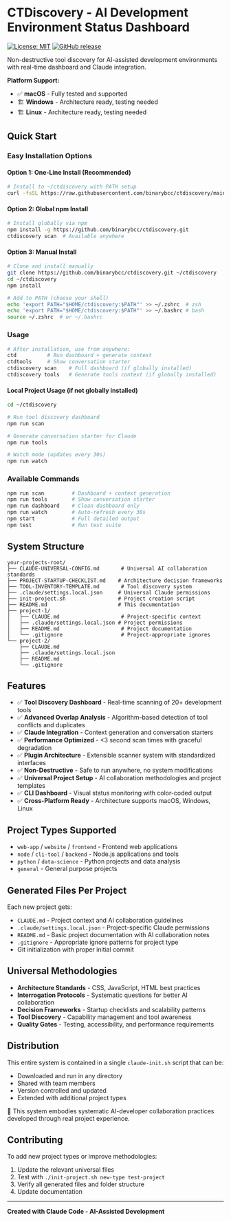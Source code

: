 # CTDiscovery - AI Development Environment Status Dashboard

[![License: MIT](https://img.shields.io/badge/License-MIT-yellow.svg)](https://opensource.org/licenses/MIT)
[![GitHub release](https://img.shields.io/github/release/binarybcc/ctdiscovery.svg)](https://github.com/binarybcc/ctdiscovery/releases)

Non-destructive tool discovery for AI-assisted development environments with real-time dashboard and Claude integration.

**Platform Support:**
- ✅ **macOS** - Fully tested and supported
- 🏗️ **Windows** - Architecture ready, testing needed
- 🏗️ **Linux** - Architecture ready, testing needed

## Quick Start

### Easy Installation Options

#### Option 1: One-Line Install (Recommended)
```bash
# Install to ~/ctdiscovery with PATH setup
curl -fsSL https://raw.githubusercontent.com/binarybcc/ctdiscovery/main/install.sh | bash
```

#### Option 2: Global npm Install
```bash
# Install globally via npm
npm install -g https://github.com/binarybcc/ctdiscovery.git
ctdiscovery scan  # Available anywhere
```

#### Option 3: Manual Install
```bash
# Clone and install manually
git clone https://github.com/binarybcc/ctdiscovery.git ~/ctdiscovery
cd ~/ctdiscovery
npm install

# Add to PATH (choose your shell)
echo 'export PATH="$HOME/ctdiscovery:$PATH"' >> ~/.zshrc  # zsh
echo 'export PATH="$HOME/ctdiscovery:$PATH"' >> ~/.bashrc # bash
source ~/.zshrc  # or ~/.bashrc
```

### Usage
```bash
# After installation, use from anywhere:
ctd          # Run dashboard + generate context
ctdtools     # Show conversation starter
ctdiscovery scan    # Full dashboard (if globally installed)
ctdiscovery tools   # Generate tools context (if globally installed)
```

#### Local Project Usage (if not globally installed)
```bash
cd ~/ctdiscovery

# Run tool discovery dashboard
npm run scan

# Generate conversation starter for Claude
npm run tools

# Watch mode (updates every 30s)
npm run watch
```

### Available Commands
```bash
npm run scan         # Dashboard + context generation
npm run tools        # Show conversation starter
npm run dashboard    # Clean dashboard only  
npm run watch        # Auto-refresh every 30s
npm start            # Full detailed output
npm test             # Run test suite
```

## System Structure
```
your-projects-root/
├── CLAUDE-UNIVERSAL-CONFIG.md       # Universal AI collaboration standards
├── PROJECT-STARTUP-CHECKLIST.md    # Architecture decision frameworks
├── TOOL-INVENTORY-TEMPLATE.md       # Tool discovery system
├── .claude/settings.local.json     # Universal Claude permissions
├── init-project.sh                 # Project creation script
├── README.md                       # This documentation
├── project-1/
│   ├── CLAUDE.md                    # Project-specific context
│   ├── .claude/settings.local.json # Project permissions
│   ├── README.md                    # Project documentation
│   └── .gitignore                   # Project-appropriate ignores
└── project-2/
    ├── CLAUDE.md
    ├── .claude/settings.local.json
    ├── README.md
    └── .gitignore
```

## Features
- ✅ **Tool Discovery Dashboard** - Real-time scanning of 20+ development tools
- ✅ **Advanced Overlap Analysis** - Algorithm-based detection of tool conflicts and duplicates
- ✅ **Claude Integration** - Context generation and conversation starters
- ✅ **Performance Optimized** - <3 second scan times with graceful degradation
- ✅ **Plugin Architecture** - Extensible scanner system with standardized interfaces
- ✅ **Non-Destructive** - Safe to run anywhere, no system modifications
- ✅ **Universal Project Setup** - AI collaboration methodologies and project templates
- ✅ **CLI Dashboard** - Visual status monitoring with color-coded output
- ✅ **Cross-Platform Ready** - Architecture supports macOS, Windows, Linux

## Project Types Supported
- `web-app` / `website` / `frontend` - Frontend web applications
- `node` / `cli-tool` / `backend` - Node.js applications and tools
- `python` / `data-science` - Python projects and data analysis
- `general` - General purpose projects

## Generated Files Per Project
Each new project gets:
- `CLAUDE.md` - Project context and AI collaboration guidelines
- `.claude/settings.local.json` - Project-specific Claude permissions
- `README.md` - Basic project documentation with AI collaboration notes
- `.gitignore` - Appropriate ignore patterns for project type
- Git initialization with proper initial commit

## Universal Methodologies
- **Architecture Standards** - CSS, JavaScript, HTML best practices
- **Interrogation Protocols** - Systematic questions for better AI collaboration
- **Decision Frameworks** - Startup checklists and scalability patterns
- **Tool Discovery** - Capability management and tool awareness
- **Quality Gates** - Testing, accessibility, and performance requirements

## Distribution
This entire system is contained in a single `claude-init.sh` script that can be:
- Downloaded and run in any directory
- Shared with team members
- Version controlled and updated
- Extended with additional project types

🤖 This system embodies systematic AI-developer collaboration practices developed through real project experience.

## Contributing
To add new project types or improve methodologies:
1. Update the relevant universal files
2. Test with `./init-project.sh new-type test-project`
3. Verify all generated files and folder structure
4. Update documentation

---
**Created with Claude Code - AI-Assisted Development**
